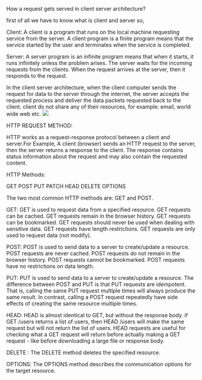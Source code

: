 How a request gets served in client server architecture?

first of all we have to know what is client and server so,


Client: A client is a program that runs on the local machine requesting service from the server. A client program is a finite program means that the service started by the user and terminates when the service is completed.

Server: A server program is an infinite program means that when it starts, it runs infinitely unless the problem arises. The server waits for the incoming requests from the clients. When the request arrives at the server, then it responds to the request.



In the client server architecture, when the client computer sends the request for data to the server through the internet, the server accepts the requested process and deliver the data packets requested back to the client. client do not share any of their resources, for example: email, world wide web etc.
![](https://media.geeksforgeeks.org/wp-content/uploads/20191016114416/801.png)

HTTP REQUEST METHOD: 

HTTP works as a request-response protocol between a client and server.For Example,  A client (browser) sends an HTTP request to the server, then the server returns a response to the client. The response contains status information about the request and may also contain the requested content.

HTTP Methods:

GET
POST
PUT
PATCH
HEAD
DELETE
OPTIONS

The two most common HTTP methods are: GET and POST.

GET: GET is used to request data from a specified resource.
	 GET requests can be cached.
	 GET requests remain in the browser history.
	 GET requests can be bookmarked.
	 GET requests should never be used when dealing with sensitive data.
	 GET requests have length restrictions.
	 GET requests are only used to request data (not modify).
	 
POST: POST is used to send data to a server to create/update a resource.
	  POST requests are never cached.
      POST requests do not remain in the browser history.
      POST requests cannot be bookmarked.
      POST requests have no restrictions on data length.
	
PUT: PUT is used to send data to a server to create/update a resource.
	 The difference between POST and PUT is that PUT requests are idempotent. That is, calling the same PUT request multiple times will always produce the same      	  result. In contrast, calling a POST request repeatedly have side effects of creating the same resource multiple times.
	 
HEAD: HEAD is almost identical to GET, but without the response body.
	  if GET /users returns a list of users, then HEAD /users will make the same request but will not return the list of users.
	  HEAD requests are useful for checking what a GET request will return before actually making a GET request - like before downloading a large file or response 		 body.
	  
DELETE : The DELETE method deletes the specified resource.

OPTIONS: The OPTIONS method describes the communication options for the target resource.
	
